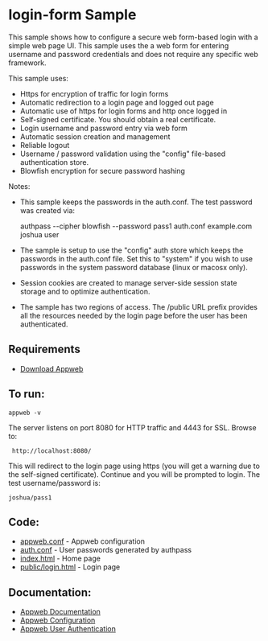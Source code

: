 login-form Sample
===

This sample shows how to configure a secure web form-based login with a simple web page UI.
This sample uses the a web form for entering username and password credentials and does not require any
specific web framework.

This sample uses:

* Https for encryption of traffic for login forms
* Automatic redirection to a login page and logged out page
* Automatic use of https for login forms and http once logged in
* Self-signed certificate. You should obtain a real certificate.
* Login username and password entry via web form
* Automatic session creation and management
* Reliable logout
* Username / password validation using the "config" file-based authentication store.
* Blowfish encryption for secure password hashing

Notes:
* This sample keeps the passwords in the auth.conf. The test password was created via:

    authpass --cipher blowfish --password pass1 auth.conf example.com joshua user

* The sample is setup to use the "config" auth store which keeps the passwords in the auth.conf file.
    Set this to "system" if you wish to use passwords in the system password database (linux or macosx only).

* Session cookies are created to manage server-side session state storage and to optimize authentication.

* The sample has two regions of access. The /public URL prefix provides all the resources needed by the login
    page before the user has been authenticated.

Requirements
---
* [Download Appweb](https://www.embedthis.com/appweb/download.html)

To run:
---
    appweb -v

The server listens on port 8080 for HTTP traffic and 4443 for SSL. Browse to:

     http://localhost:8080/

This will redirect to the login page using https (you will get a warning due to the
self-signed certificate). Continue and you will be prompted to login. The test
username/password is:

    joshua/pass1

Code:
---
* [appweb.conf](appweb.conf) - Appweb configuration
* [auth.conf](auth.conf) - User passwords generated by authpass
* [index.html](index.html) - Home page
* [public/login.html](public/login.html) - Login page

Documentation:
---
* [Appweb Documentation](https://www.embedthis.com/appweb/doc/index.html)
* [Appweb Configuration](https://www.embedthis.com/appweb/doc/users/configuration.html)
* [Appweb User Authentication](https://www.embedthis.com/appweb/doc/users/authentication.html)
